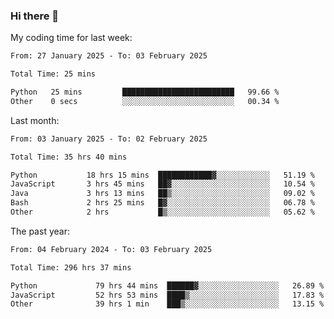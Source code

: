 ### Hi there 👋

My coding time for last week:

<!--START_SECTION:week-->

```txt
From: 27 January 2025 - To: 03 February 2025

Total Time: 25 mins

Python   25 mins         █████████████████████████   99.66 %
Other    0 secs          ░░░░░░░░░░░░░░░░░░░░░░░░░   00.34 %
```

<!--END_SECTION:week-->

Last month:

<!--START_SECTION:month-->

```txt
From: 03 January 2025 - To: 02 February 2025

Total Time: 35 hrs 40 mins

Python           18 hrs 15 mins  ████████████▓░░░░░░░░░░░░   51.19 %
JavaScript       3 hrs 45 mins   ██▓░░░░░░░░░░░░░░░░░░░░░░   10.54 %
Java             3 hrs 13 mins   ██▒░░░░░░░░░░░░░░░░░░░░░░   09.02 %
Bash             2 hrs 25 mins   █▓░░░░░░░░░░░░░░░░░░░░░░░   06.78 %
Other            2 hrs           █▒░░░░░░░░░░░░░░░░░░░░░░░   05.62 %
```

<!--END_SECTION:month-->

The past year:

<!--START_SECTION:year-->

```txt
From: 04 February 2024 - To: 03 February 2025

Total Time: 296 hrs 37 mins

Python             79 hrs 44 mins  ██████▓░░░░░░░░░░░░░░░░░░   26.89 %
JavaScript         52 hrs 53 mins  ████▒░░░░░░░░░░░░░░░░░░░░   17.83 %
Other              39 hrs 1 min    ███▒░░░░░░░░░░░░░░░░░░░░░   13.15 %
```

<!--END_SECTION:year-->
